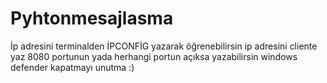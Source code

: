 # Pyhtonmesajlasma
İp adresini terminalden İPCONFİG yazarak öğrenebilirsin 
ip adresini cliente yaz
8080 portunun yada herhangi portun açıksa yazabilirsin
windows defender kapatmayı unutma :)
